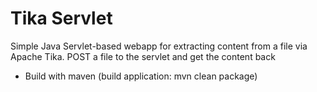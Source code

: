 Tika Servlet
=================

Simple Java Servlet-based webapp for extracting content from a file via Apache Tika.
POST a file to the servlet and get the content back

- Build with maven (build application: mvn clean package)

